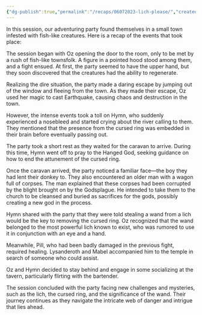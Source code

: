 ```yaml
---
{"dg-publish":true,"permalink":"/recaps/06072023-lich-please/","created":"","updated":""}
---
```


In this session, our adventuring party found themselves in a small town infested with fish-like creatures. Here is a recap of the events that took place:

The session began with Oz opening the door to the room, only to be met by a rush of fish-like townsfolk. A figure in a pointed hood stood among them, and a fight ensued. At first, the party seemed to have the upper hand, but they soon discovered that the creatures had the ability to regenerate.

Realizing the dire situation, the party made a daring escape by jumping out of the window and fleeing from the town. As they made their escape, Oz used her magic to cast Earthquake, causing chaos and destruction in the town.

However, the intense events took a toll on Hymn, who suddenly experienced a nosebleed and started crying about the river calling to them. They mentioned that the presence from the cursed ring was embedded in their brain before eventually passing out.

The party took a short rest as they waited for the caravan to arrive. During this time, Hymn went off to pray to the Hanged God, seeking guidance on how to end the attunement of the cursed ring.

Once the caravan arrived, the party noticed a familiar face—the boy they had lent their donkey to. They also encountered an older man with a wagon full of corpses. The man explained that these corpses had been corrupted by the blight brought on by the Godsplague. He intended to take them to the church to be cleansed and buried as sacrifices for the gods, possibly creating a new god in the process.

Hymn shared with the party that they were told stealing a wand from a lich would be the key to removing the cursed ring. Oz recognized that the wand belonged to the most powerful lich known to exist, who was rumored to use it in conjunction with an eye and a hand.

Meanwhile, Pill, who had been badly damaged in the previous fight, required healing. Lysanderoth and Mabel accompanied him to the temple in search of someone who could assist.

Oz and Hymn decided to stay behind and engage in some socializing at the tavern, particularly flirting with the bartender.

The session concluded with the party facing new challenges and mysteries, such as the lich, the cursed ring, and the significance of the wand. Their journey continues as they navigate the intricate web of danger and intrigue that lies ahead.